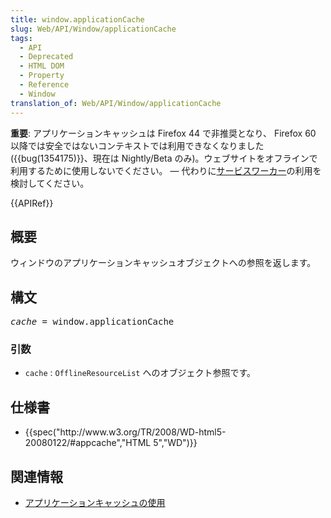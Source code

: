 ```yaml
---
title: window.applicationCache
slug: Web/API/Window/applicationCache
tags:
  - API
  - Deprecated
  - HTML DOM
  - Property
  - Reference
  - Window
translation_of: Web/API/Window/applicationCache
---
```

<div class="warning">
<p><strong>重要</strong>: アプリケーションキャッシュは Firefox 44 で非推奨となり、 Firefox 60 以降では安全ではないコンテキストでは利用できなくなりました ({{bug(1354175)}}、現在は Nightly/Beta のみ)。ウェブサイトをオフラインで利用するために使用しないでください。 — 代わりに<a href="/ja/docs/Web/API/Service_Worker_API">サービスワーカー</a>の利用を検討してください。</p>
</div>

<p>{{APIRef}}</p>

<h2 id="Summary" name="Summary">概要</h2>

<p>ウィンドウのアプリケーションキャッシュオブジェクトへの参照を返します。</p>

<h2 id="Syntax" name="Syntax">構文</h2>

<pre class="syntaxbox"><var>cache</var> = window.applicationCache
</pre>

<h3 id="Parameters" name="Parameters">引数</h3>

<ul>
 <li><code>cache</code> : <code>OfflineResourceList</code> へのオブジェクト参照です。</li>
</ul>

<h2 id="Specification" name="Specification">仕様書</h2>

<ul>
 <li>{{spec("http://www.w3.org/TR/2008/WD-html5-20080122/#appcache","HTML 5","WD")}}</li>
</ul>

<h2 id="See_also" name="See_also">関連情報</h2>

<ul>
 <li><a href="/ja/docs/HTML/Using_the_application_cache">アプリケーションキャッシュの使用</a></li>
</ul>
